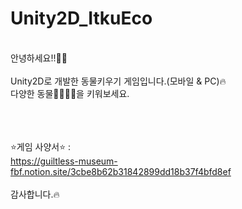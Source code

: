 # Unity2D_ItkuEco
</br>
안녕하세요!!👩🌈</br></br>
Unity2D로 개발한 동물키우기 게임입니다.(모바일 & PC)🔥</br>
다양한 동물🦁🦝🐻🐼을 키워보세요.
</br></br></br></br>



⭐게임 사양서⭐ : </br>
  https://guiltless-museum-fbf.notion.site/3cbe8b62b31842899dd18b37f4bfd8ef </br></br>
감사합니다.🔥</br></br>
